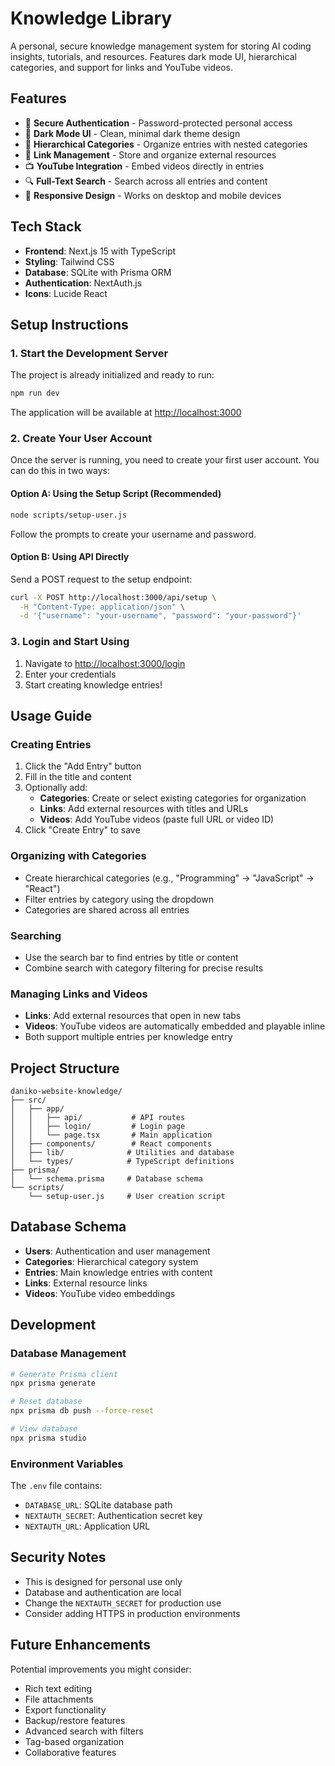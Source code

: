 # Knowledge Library

A personal, secure knowledge management system for storing AI coding insights, tutorials, and resources. Features dark mode UI, hierarchical categories, and support for links and YouTube videos.

## Features

- 🔐 **Secure Authentication** - Password-protected personal access
- 🌙 **Dark Mode UI** - Clean, minimal dark theme design
- 📁 **Hierarchical Categories** - Organize entries with nested categories
- 🔗 **Link Management** - Store and organize external resources
- 📺 **YouTube Integration** - Embed videos directly in entries
- 🔍 **Full-Text Search** - Search across all entries and content
- 📱 **Responsive Design** - Works on desktop and mobile devices

## Tech Stack

- **Frontend**: Next.js 15 with TypeScript
- **Styling**: Tailwind CSS
- **Database**: SQLite with Prisma ORM
- **Authentication**: NextAuth.js
- **Icons**: Lucide React

## Setup Instructions

### 1. Start the Development Server

The project is already initialized and ready to run:

```bash
npm run dev
```

The application will be available at [http://localhost:3000](http://localhost:3000)

### 2. Create Your User Account

Once the server is running, you need to create your first user account. You can do this in two ways:

#### Option A: Using the Setup Script (Recommended)

```bash
node scripts/setup-user.js
```

Follow the prompts to create your username and password.

#### Option B: Using API Directly

Send a POST request to the setup endpoint:

```bash
curl -X POST http://localhost:3000/api/setup \
  -H "Content-Type: application/json" \
  -d '{"username": "your-username", "password": "your-password"}'
```

### 3. Login and Start Using

1. Navigate to [http://localhost:3000/login](http://localhost:3000/login)
2. Enter your credentials
3. Start creating knowledge entries!

## Usage Guide

### Creating Entries

1. Click the "Add Entry" button
2. Fill in the title and content
3. Optionally add:
   - **Categories**: Create or select existing categories for organization
   - **Links**: Add external resources with titles and URLs
   - **Videos**: Add YouTube videos (paste full URL or video ID)
4. Click "Create Entry" to save

### Organizing with Categories

- Create hierarchical categories (e.g., "Programming" → "JavaScript" → "React")
- Filter entries by category using the dropdown
- Categories are shared across all entries

### Searching

- Use the search bar to find entries by title or content
- Combine search with category filtering for precise results

### Managing Links and Videos

- **Links**: Add external resources that open in new tabs
- **Videos**: YouTube videos are automatically embedded and playable inline
- Both support multiple entries per knowledge entry

## Project Structure

```
daniko-website-knowledge/
├── src/
│   ├── app/
│   │   ├── api/           # API routes
│   │   ├── login/         # Login page
│   │   └── page.tsx       # Main application
│   ├── components/        # React components
│   ├── lib/              # Utilities and database
│   └── types/            # TypeScript definitions
├── prisma/
│   └── schema.prisma     # Database schema
└── scripts/
    └── setup-user.js     # User creation script
```

## Database Schema

- **Users**: Authentication and user management
- **Categories**: Hierarchical category system
- **Entries**: Main knowledge entries with content
- **Links**: External resource links
- **Videos**: YouTube video embeddings

## Development

### Database Management

```bash
# Generate Prisma client
npx prisma generate

# Reset database
npx prisma db push --force-reset

# View database
npx prisma studio
```

### Environment Variables

The `.env` file contains:
- `DATABASE_URL`: SQLite database path
- `NEXTAUTH_SECRET`: Authentication secret key
- `NEXTAUTH_URL`: Application URL

## Security Notes

- This is designed for personal use only
- Database and authentication are local
- Change the `NEXTAUTH_SECRET` for production use
- Consider adding HTTPS in production environments

## Future Enhancements

Potential improvements you might consider:
- Rich text editing
- File attachments
- Export functionality
- Backup/restore features
- Advanced search with filters
- Tag-based organization
- Collaborative features
